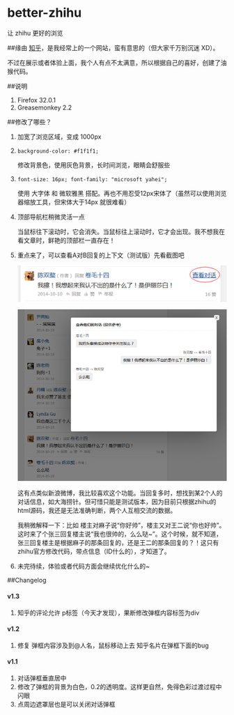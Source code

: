 better-zhihu
============

让 zhihu 更好的浏览

##缘由
[知乎](http://www.zhihu.com/)，是我经常上的一个网站，蛮有意思的（但大家千万别沉迷 XD）。

不过在展示或者体验上面，我个人有点不太满意，所以根据自己的喜好，创建了油猴代码。

##说明
1. Firefox 32.0.1
2. Greasemonkey 2.2

##修改了哪些？
1. 加宽了浏览区域，变成 1000px
1. `background-color: #f1f1f1;` 
	
    修改背景色，使用灰色背景，长时间浏览，眼睛会舒服些
1. `font-size: 16px; font-family: "microsoft yahei";` 
	
    使用 大字体 和 微软雅黑 搭配。再也不用忍受12px宋体了（虽然可以使用浏览器缩放工具，但宋体大于14px 就很难看）
1. 顶部导航栏稍微灵活一点
	
    当鼠标往下滚动时，它会消失。当鼠标往上滚动时，它才会出现。我不想我在看文章时，鲜艳的顶部栏一直存在！
1. 重点来了，可以查看A对B回复的上下文（测试版）先看截图吧

    ![查看对话按钮](./img/dialog-1.png)
    
    ![对话的详细弹框](./img/dialog-2.png)

    这有点类似新浪微博，我比较喜欢这个功能。当回复多时，想找到某2个人的对话信息，如大海捞针。但可惜只能是测试版本，因为目前只根据zhihu的html源码，我还是无法准确判断，两个人互相交流的数据。

    我稍微解释一下：比如 楼主对麻子说“你好帅”，楼主又对王二说“你也好帅”。这时来了个张三回复楼主说“我也很帅的，么么哒~”。这个时候，就不知道，张三回复楼主是根据麻子的那条回复的，还是王二的那条回复的？！这只有zhihu官方修改代码，带点信息（ID什么的），才知道了。
    
1. 未完待续，体验或者代码方面会继续优化什么的~
    
    
##Changelog

#### v1.3
1. 知乎的评论允许 p标签（今天才发现），果断修改弹框内容标签为div

#### v1.2
1. 修复 弹框内容涉及到@人名，鼠标移动上去 知乎名片在弹框下面的bug

#### v1.1
1. 对话弹框垂直居中
1. 修改了弹框的背景为白色，0.2的透明度。这样更自然，免得色彩过渡过程中闪眼
1. 点周边遮罩层也是可以关闭对话弹框
